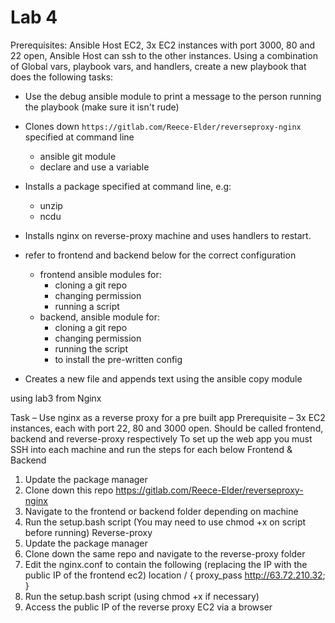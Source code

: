 # Lab 4

Prerequisites: Ansible Host EC2, 3x EC2 instances with port 3000, 80 and 22 open, Ansible
Host can ssh to the other instances.
Using a combination of Global vars, playbook vars, and handlers, create a new
playbook that does the following tasks:
- Use the debug ansible module to print a message to the person running the playbook (make sure it isn't rude)
- Clones down `https://gitlab.com/Reece-Elder/reverseproxy-nginx` specified at command line  
  - ansible git module
  - declare and use a variable
- Installs a package specified at command line, e.g: 
  - unzip
  - ncdu
- Installs nginx on reverse-proxy machine and uses handlers to restart.
- refer to frontend and backend below for the correct configuration
  - frontend ansible modules for:
    - cloning a git repo
    - changing permission
    - running a script
  - backend, ansible module for:
    - cloning a git repo
    - changing permission 
    - running the script
    - to install the pre-written config


- Creates a new file and appends text using the ansible copy module


using lab3 from Nginx

Task – Use nginx as a reverse proxy for a pre built app
Prerequisite – 3x EC2 instances, each with port 22, 80 and 3000 open. Should be
called frontend, backend and reverse-proxy respectively
To set up the web app you must SSH into each machine and run the steps for each
below
Frontend & Backend
1) Update the package manager
2) Clone down this repo https://gitlab.com/Reece-Elder/reverseproxy-nginx
3) Navigate to the frontend or backend folder depending on machine
4) Run the setup.bash script (You may need to use chmod +x on script before
running)
Reverse-proxy
1) Update the package manager
2) Clone down the same repo and navigate to the reverse-proxy folder
3) Edit the nginx.conf to contain the following (replacing the IP with the public
IP of the frontend ec2)
location / {
proxy_pass http://63.72.210.32;
}
4) Run the setup.bash script (using chmod +x if necessary)
5) Access the public IP of the reverse proxy EC2 via a browser
